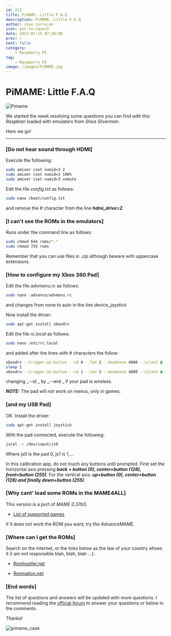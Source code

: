 ```yaml
---
id: 212
title: PiMAME. Little F.A.Q
description: PiMAME. Little F.A.Q
author: Jose Cerrejon
icon: pen-to-square
date: 2013-07-15 07:30:00
prev: /
next: false
category:
    - Raspberry PI
tag:
    - Raspberry PI
image: /images/PiMAME.jpg
---
```


# PiMAME: Little F.A.Q

![Pimame](/images/PiMAME.jpg)

We started the week resolving some questions you can find with this _Raspbian_ loaded with emulators from _Shea Silverman_.

Here we go!

---

### [Do not hear sound through HDMI]

Execute the following:

```bash
sudo amixer cset numid=3 2
sudo amixer cset numid=3 100%
sudo amixer cset numid=3 unmute
```

Edit the file _config.txt_ as follows:

```bash
sudo nano /boot/config.txt
```

and remove the # character from the line **_hdmi_drive=2_**

### [I can't see the ROMs in the emulators]

Runs under the command line as follows:

```bash
sudo chmod 644 roms/*.*
sudo chmod 755 roms
```

Remember that you can use files in _.zip_ although beware with uppercase extensions.

### [How to configure my Xbox 360 Pad]

Edit the file _advmenu.rc_ as follows:

```bash
sudo nano .advance/advmenu.rc
```

and changes from none to auto in the line device_joystick

Now install the driver:

```bash
sudo apt-get install xboxdrv
```

Edit the file _rc.local_ as follows:

```bash
sudo nano /etc/rc.local
```

and added after the lines with # characters the follow:

```bash
xboxdrv --trigger-as-button --id 0 --led 2 --deadzone 4000 --silent &
sleep 1
xboxdrv --trigger-as-button --id 1 --led 3 --deadzone 4000 --silent &
```

changing _--id _ by _--wid _ if your pad is wireless.

**_NOTE:_** The pad will not work on menus, only in games.

### [and my USB Pad]

OK. Install the driver:

```bash
sudo apt-get install joystick
```

With the pad connected, execute the following:

```bash
jscal -c /dev/input/js0
```

Where js0 is the pad 0, js1 is 1,...

In this calibration app, do not touch any buttons until prompted. First set the horizontal axis pressing **_back + button (0), center+button (128), front+button (255)_**. For the vertical axis: **_up+button (0), center+button (128) and finally down+button (255)_**.

### [Why cant' load some ROMs in the MAME4ALL]

This version is a port of _MAME 0.37b5_:

-   [List of supported games](https://code.google.com/p/imame4all/wiki/GameList)

If it does not work the ROM you want, try the _AdvanceMAME_.

### [Where can I get the ROMs]

Search on the internet, or the links below as the law of your country allows it (I am not responsible blah, blah, blah ...):

-   [Romhustler.net](https://romhustler.net/roms/mame)

-   [Romnation.net](https://www.romnation.net/srv/roms/mame103.html)

### [End words]

The list of questions and answers will be updated with more questions. I recommend reading the [official forum](https://pimame.org/forum/) to answer your questions or below in the comments.

Thanks!

![pimame_case](/images/pimame_case.jpg)
